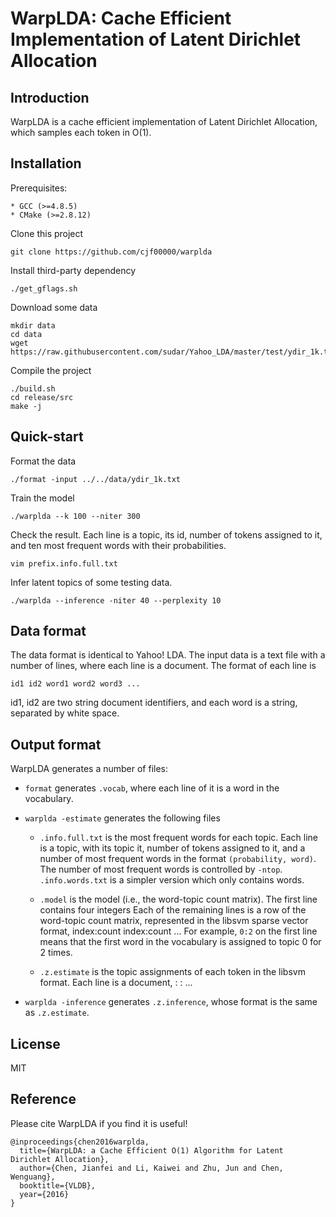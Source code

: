# WarpLDA: Cache Efficient Implementation of Latent Dirichlet Allocation

## Introduction

WarpLDA is a cache efficient implementation of Latent Dirichlet Allocation, which samples each token in O(1).

## Installation
Prerequisites:

	* GCC (>=4.8.5)
	* CMake (>=2.8.12)

Clone this project

	git clone https://github.com/cjf00000/warplda

Install third-party dependency

	./get_gflags.sh

Download some data

	mkdir data
	cd data
	wget https://raw.githubusercontent.com/sudar/Yahoo_LDA/master/test/ydir_1k.txt

Compile the project

	./build.sh
	cd release/src
	make -j

## Quick-start

Format the data

	./format -input ../../data/ydir_1k.txt

Train the model

	./warplda --k 100 --niter 300

Check the result. Each line is a topic, its id, number of tokens assigned to it, and ten most frequent words with their probabilities.

	vim prefix.info.full.txt

Infer latent topics of some testing data.

	./warplda --inference -niter 40 --perplexity 10

## Data format

The data format is identical to Yahoo! LDA. The input data is a text file with a number of lines, where each line is a document. The format of each line is

    id1 id2 word1 word2 word3 ...

id1, id2 are two string document identifiers, and each word is a string, separated by white space.

## Output format

WarpLDA generates a number of files:

* `format` generates `.vocab`, where each line of it is a word in the vocabulary.
* `warplda -estimate` generates the following files
	- `.info.full.txt` is the most frequent words for each topic. Each line is a topic, with its topic it, number of tokens assigned to it, and a number of most frequent words in the format `(probability, word)`. The number of most frequent words is controlled by `-ntop`. `.info.words.txt` is a simpler version which only contains words.

  - `.model` is the model (i.e., the word-topic count matrix). The first line contains four integers
		     <size of vocabulary> <number of topics> <alpha> <beta>
	Each of the remaining lines is a row of the word-topic count matrix, represented in the libsvm sparse vector format,
	       <number of elements> index:count index:count ...
  For example, `0:2` on the first line means that the first word in the vocabulary is assigned to topic 0 for 2 times.

  - `.z.estimate` is the topic assignments of each token in the libsvm format. Each line is a document,
	        <number of tokens> <word id>:<topic id> <word id>:<topic id> ...

* `warplda -inference` generates `.z.inference`, whose format is the same as `.z.estimate`.

## License

MIT

## Reference

Please cite WarpLDA if you find it is useful!

	@inproceedings{chen2016warplda,
	  title={WarpLDA: a Cache Efficient O(1) Algorithm for Latent Dirichlet Allocation},
	  author={Chen, Jianfei and Li, Kaiwei and Zhu, Jun and Chen, Wenguang},
	  booktitle={VLDB},
	  year={2016}
	}
